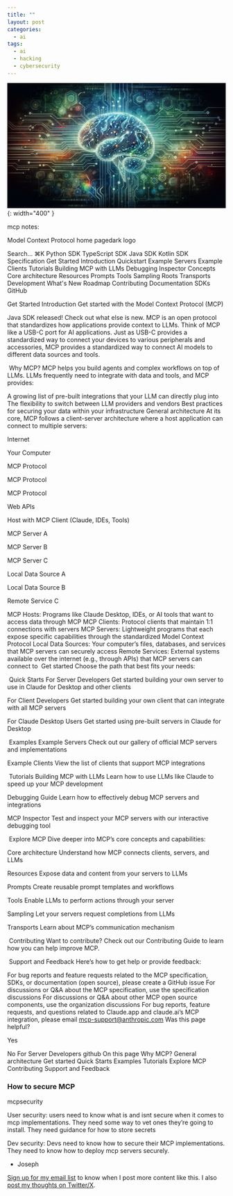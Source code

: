 ```yaml
---
title: ""
layout: post
categories:
  - ai
tags:
  - ai
  - hacking
  - cybersecurity
---
```

![](/assets/images/ai_hacker_banner.png){: width="400" }

mcp notes:

Model Context Protocol home pagedark logo

Search...
⌘K
Python SDK
TypeScript SDK
Java SDK
Kotlin SDK
Specification
Get Started
Introduction
Quickstart
Example Servers
Example Clients
Tutorials
Building MCP with LLMs
Debugging
Inspector
Concepts
Core architecture
Resources
Prompts
Tools
Sampling
Roots
Transports
Development
What's New
Roadmap
Contributing
Documentation
SDKs
GitHub

Get Started
Introduction
Get started with the Model Context Protocol (MCP)

Java SDK released! Check out what else is new.
MCP is an open protocol that standardizes how applications provide context to LLMs. Think of MCP like a USB-C port for AI applications. Just as USB-C provides a standardized way to connect your devices to various peripherals and accessories, MCP provides a standardized way to connect AI models to different data sources and tools.

​
Why MCP?
MCP helps you build agents and complex workflows on top of LLMs. LLMs frequently need to integrate with data and tools, and MCP provides:

A growing list of pre-built integrations that your LLM can directly plug into
The flexibility to switch between LLM providers and vendors
Best practices for securing your data within your infrastructure
​
General architecture
At its core, MCP follows a client-server architecture where a host application can connect to multiple servers:

Internet

Your Computer

MCP Protocol

MCP Protocol

MCP Protocol

Web APIs

Host with MCP Client
(Claude, IDEs, Tools)

MCP Server A

MCP Server B

MCP Server C

Local
Data Source A

Local
Data Source B

Remote
Service C

MCP Hosts: Programs like Claude Desktop, IDEs, or AI tools that want to access data through MCP
MCP Clients: Protocol clients that maintain 1:1 connections with servers
MCP Servers: Lightweight programs that each expose specific capabilities through the standardized Model Context Protocol
Local Data Sources: Your computer’s files, databases, and services that MCP servers can securely access
Remote Services: External systems available over the internet (e.g., through APIs) that MCP servers can connect to
​
Get started
Choose the path that best fits your needs:

​
Quick Starts
For Server Developers
Get started building your own server to use in Claude for Desktop and other clients

For Client Developers
Get started building your own client that can integrate with all MCP servers

For Claude Desktop Users
Get started using pre-built servers in Claude for Desktop

​
Examples
Example Servers
Check out our gallery of official MCP servers and implementations

Example Clients
View the list of clients that support MCP integrations

​
Tutorials
Building MCP with LLMs
Learn how to use LLMs like Claude to speed up your MCP development

Debugging Guide
Learn how to effectively debug MCP servers and integrations

MCP Inspector
Test and inspect your MCP servers with our interactive debugging tool

​
Explore MCP
Dive deeper into MCP’s core concepts and capabilities:

Core architecture
Understand how MCP connects clients, servers, and LLMs

Resources
Expose data and content from your servers to LLMs

Prompts
Create reusable prompt templates and workflows

Tools
Enable LLMs to perform actions through your server

Sampling
Let your servers request completions from LLMs

Transports
Learn about MCP’s communication mechanism

​
Contributing
Want to contribute? Check out our Contributing Guide to learn how you can help improve MCP.

​
Support and Feedback
Here’s how to get help or provide feedback:

For bug reports and feature requests related to the MCP specification, SDKs, or documentation (open source), please create a GitHub issue
For discussions or Q&A about the MCP specification, use the specification discussions
For discussions or Q&A about other MCP open source components, use the organization discussions
For bug reports, feature requests, and questions related to Claude.app and claude.ai’s MCP integration, please email mcp-support@anthropic.com
Was this page helpful?


Yes

No
For Server Developers
github
On this page
Why MCP?
General architecture
Get started
Quick Starts
Examples
Tutorials
Explore MCP
Contributing
Support and Feedback

### How to secure MCP
mcpsecurity

User security: users need to know what is and isnt secure when it comes to mcp implementations. They need some way to vet ones they’re going to install. They need guidance for how to store secrets

Dev security:
Devs need to know how to secure their MCP implementations. They need to know how to deploy mcp servers securely. 



- Joseph

[Sign up for my email list](https://thacker.beehiiv.com/subscribe) to know when I post more content like this.
I also [post my thoughts on Twitter/X](https://x.com/rez0__).

<meta name="twitter:card" content="summary_large_image" />
<meta name="twitter:site" content="@rez0__" />
<meta name="twitter:creator" content="@rez0__" />